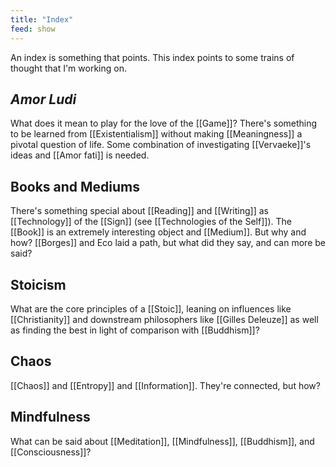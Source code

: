 ```yaml
---
title: "Index"
feed: show
---
```


An index is something that points. This index points to some trains of thought that I'm working on.

## _Amor Ludi_

What does it mean to play for the love of the [[Game]]? There's something to be learned from [[Existentialism]] without making [[Meaningness]] a pivotal question of life. Some combination of investigating [[Vervaeke]]'s ideas and [[Amor fati]] is needed.

## Books and Mediums

There's something special about [[Reading]] and [[Writing]] as [[Technology]] of the [[Sign]] (see [[Technologies of the Self]]). The [[Book]] is an extremely interesting object and [[Medium]]. But why and how? [[Borges]] and Eco laid a path, but what did they say, and can more be said?

## Stoicism

What are the core principles of a [[Stoic]], leaning on influences like [[Christianity]] and downstream philosophers like [[Gilles Deleuze]] as well as finding the best in light of comparison with [[Buddhism]]?

## Chaos

[[Chaos]] and [[Entropy]] and [[Information]]. They're connected, but how?

## Mindfulness

What can be said about [[Meditation]], [[Mindfulness]], [[Buddhism]], and [[Consciousness]]?